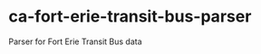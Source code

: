 ca-fort-erie-transit-bus-parser
===============================

Parser for Fort Erie Transit Bus data
